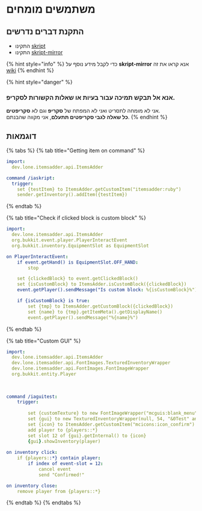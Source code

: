 # משתמשים מומחים

## התקנת דברים נדרשים

* התקינו [skript](https://github.com/SkriptLang/Skript/releases)
* התקינו [skript-mirror](https://skripttools.net/addons?q=mirror)

{% hint style="info" %}
כדי לקבל מידע נוסף על **skript-mirror** אנא קראו את זה [wiki](https://skript-mirror.gitbook.io/docs/)
{% endhint %}

{% hint style="danger" %}
### אנא **אל תבקש** **תמיכה** עבור בעיות או שאלות הקשורות ל**סקריפ**.

אני לא מומחה לתסריט ואני לא המפתח של **סקריפ** וגם לא **סקריפטים**.\
**כל שאלה לגבי סקריפטים תתעלם**, אני מקווה שהבנתם.
{% endhint %}

## דוגמאות

{% tabs %}
{% tab title="Getting item on command" %}
```yaml
import:
  dev.lone.itemsadder.api.ItemsAdder

command /iaskript:
  trigger:
    set {testItem} to ItemsAdder.getCustomItem("itemsadder:ruby")
    sender.getInventory().addItem({testItem})
```
{% endtab %}

{% tab title="Check if clicked block is custom block" %}
```yaml
import:
  dev.lone.itemsadder.api.ItemsAdder
  org.bukkit.event.player.PlayerInteractEvent
  org.bukkit.inventory.EquipmentSlot as EquipmentSlot

on PlayerInteractEvent:
    if event.getHand() is EquipmentSlot.OFF_HAND: 
        stop

    set {clickedBlock} to event.getClickedBlock()
    set {isCustomBlock} to ItemsAdder.isCustomBlock({clickedBlock})
    event.getPlayer().sendMessage("Is custom block: %{isCustomBlock}%")

    if {isCustomBlock} is true:
        set {tmp} to ItemsAdder.getCustomBlock({clickedBlock})
        set {name} to {tmp}.getItemMeta().getDisplayName()
        event.getPlayer().sendMessage("%{name}%")
```
{% endtab %}

{% tab title="Custom GUI" %}
```yaml
import:
  dev.lone.itemsadder.api.ItemsAdder
  dev.lone.itemsadder.api.FontImages.TexturedInventoryWrapper
  dev.lone.itemsadder.api.FontImages.FontImageWrapper
  org.bukkit.entity.Player
  
  
		
command /iaguitest:
	trigger:
	
		set {customTexture} to new FontImageWrapper("mcguis:blank_menu")
		set {gui} to new TexturedInventoryWrapper(null, 54, "&0Test" and {customTexture})
		set {icon} to ItemsAdder.getCustomItem("mcicons:icon_confirm")
		add player to {players::*}
		set slot 12 of {gui}.getInternal() to {icon}
		{gui}.showInventory(player)
 
on inventory click:
	if {players::*} contain player:
		if index of event-slot = 12:
			cancel event
			send "Confirmed!"

on inventory close:
	remove player from {players::*}
```
{% endtab %}
{% endtabs %}

